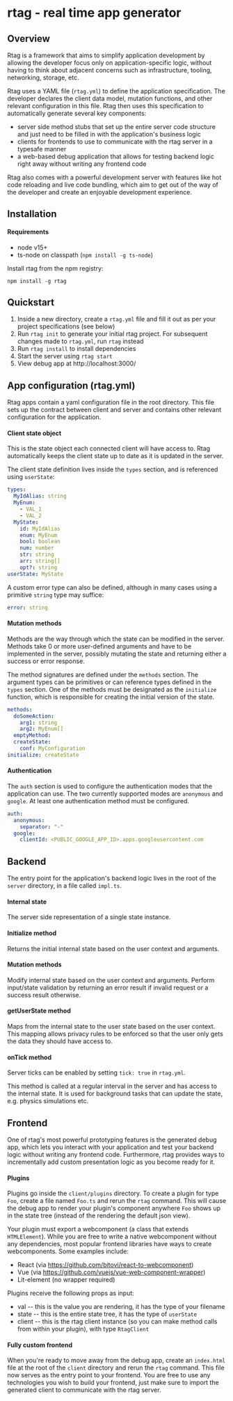 # rtag - real time app generator

## Overview

Rtag is a framework that aims to simplify application development by allowing the developer focus only on application-specific logic, without having to think about adjacent concerns such as infrastructure, tooling, networking, storage, etc.

Rtag uses a YAML file (`rtag.yml`) to define the application specification. The developer declares the client data model, mutation functions, and other relevant configuration in this file. Rtag then uses this specification to automatically generate several key components:
- server side method stubs that set up the entire server code structure and just need to be filled in with the application's business logic
- clients for frontends to use to communicate with the rtag server in a typesafe manner
- a web-based debug application that allows for testing backend logic right away without writing any frontend code

Rtag also comes with a powerful development server with features like hot code reloading and live code bundling, which aim to get out of the way of the developer and create an enjoyable development experience. 

## Installation

#### Requirements

- node v15+
- ts-node on classpath (`npm install -g ts-node`)

Install rtag from the npm registry:

```
npm install -g rtag
```

## Quickstart

1. Inside a new directory, create a `rtag.yml` file and fill it out as per your project specifications (see below)
2. Run `rtag init` to generate your initial rtag project. For subsequent changes made to `rtag.yml`, run `rtag` instead
2. Run `rtag install` to install dependencies
3. Start the server using `rtag start`
4. View debug app at http://localhost:3000/

## App configuration (rtag.yml)

Rtag apps contain a yaml configuration file in the root directory. This file sets up the contract between client and server and contains other relevant configuration for the application.

#### Client state object

This is the state object each connected client will have access to. Rtag automatically keeps the client state up to date as it is updated in the server.

The client state definition lives inside the `types` section, and is referenced using `userState`:

```yml
types:
  MyIdAlias: string
  MyEnum:
    - VAL_1
    - VAL_2
  MyState:
    id: MyIdAlias
    enum: MyEnum
    bool: boolean
    num: number
    str: string
    arr: string[]
    opt?: string
userState: MyState
```

A custom error type can also be defined, although in many cases using a primitive `string` type may suffice:

```yml
error: string
```

#### Mutation methods

Methods are the way through which the state can be modified in the server. Methods take 0 or more user-defined arguments and have to be implemented in the server, possibly mutating the state and returning either a success or error response.

The method signatures are defined under the `methods` section. The argument types can be primitives or can reference types defined in the `types` section. One of the methods must be designated as the `initialize` function, which is responsible for creating the initial version of the state.

```yml
methods:
  doSomeAction:
    arg1: string
    arg2: MyEnum[]
  emptyMethod:
  createState:
    conf: MyConfiguration
initialize: createState
```

#### Authentication

The `auth` section is used to configure the authentication modes that the application can use. The two currently supported modes are `anonymous` and `google`. At least one authentication method must be configured.

```yml
auth:
  anonymous:
    separator: "-"
  google:
    clientId: <PUBLIC_GOOGLE_APP_ID>.apps.googleusercontent.com
```

## Backend

The entry point for the application's backend logic lives in the root of the `server` directory, in a file called `impl.ts`.

#### Internal state

The server side representation of a single state instance.

#### Initialize method

Returns the initial internal state based on the user context and arguments.

#### Mutation methods

Modify internal state based on the user context and arguments. Perform input/state validation by returning an error result if invalid request or a success result otherwise.

#### getUserState method

Maps from the internal state to the user state based on the user context. This mapping allows privacy rules to be enforced so that the user only gets the data they should have access to.

#### onTick method

Server ticks can be enabled by setting `tick: true` in `rtag.yml`.

This method is called at a regular interval in the server and has access to the internal state. It is used for background tasks that can update the state, e.g. physics simulations etc.

## Frontend

One of rtag's most powerful prototyping features is the generated debug app, which lets you interact with your application and test your backend logic without writing any frontend code. Furthermore, rtag provides ways to incrementally add custom presentation logic as you become ready for it.

#### Plugins

Plugins go inside the `client/plugins` directory. To create a plugin for type `Foo`, create a file named `Foo.ts` and rerun the `rtag` command. This will cause the debug app to render your plugin's component anywhere `Foo` shows up in the state tree (instead of the rendering the default json view).

Your plugin must export a webcomponent (a class that extends `HTMLElement`). While you are free to write a native webcomponent without any dependencies, most popular frontend libraries have ways to create webcomponents. Some examples include:
- React (via https://github.com/bitovi/react-to-webcomponent)
- Vue (via https://github.com/vuejs/vue-web-component-wrapper)
- Lit-element (no wrapper required)

Plugins receive the following props as input:
- val -- this is the value you are rendering, it has the type of your filename
- state -- this is the entire state tree, it has the type of `userState`
- client -- this is the rtag client instance (so you can make method calls from within your plugin), with type `RtagClient`

#### Fully custom frontend

When you're ready to move away from the debug app, create an `index.html` file at the root of the `client` directory and rerun the `rtag` command. This file now serves as the entry point to your frontend. You are free to use any technologies you wish to build your frontend, just make sure to import the generated client to communicate with the rtag server.
